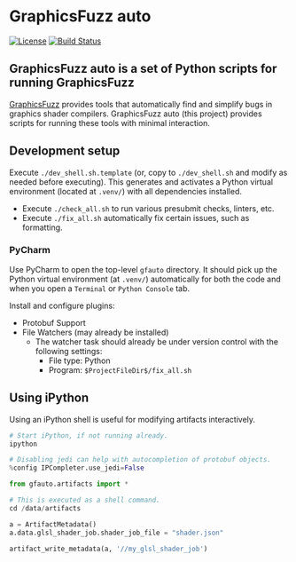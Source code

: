 
# GraphicsFuzz auto

[![License](https://img.shields.io/badge/License-Apache%202.0-blue.svg)](https://opensource.org/licenses/Apache-2.0)
[![Build Status](https://paulthomson.visualstudio.com/gfauto/_apis/build/status/google.graphicsfuzz?branchName=master)](https://paulthomson.visualstudio.com/gfauto/_build/latest?definitionId=2&branchName=master)


## GraphicsFuzz auto is a set of Python scripts for running GraphicsFuzz

[GraphicsFuzz](https://github.com/google/graphicsfuzz) provides tools that automatically find and simplify bugs in graphics shader compilers.
GraphicsFuzz auto (this project) provides scripts for running these tools with minimal interaction.

## Development setup

Execute `./dev_shell.sh.template` (or, copy to `./dev_shell.sh` and modify as needed before executing).
This generates and activates a Python virtual environment (located at `.venv/`) with all dependencies installed. 

* Execute `./check_all.sh` to run various presubmit checks, linters, etc.
* Execute `./fix_all.sh` automatically fix certain issues, such as formatting.

### PyCharm

Use PyCharm to open the top-level `gfauto` directory.
It should pick up the Python virtual environment (at `.venv/`) automatically
for both the code
and when you open a `Terminal` or `Python Console` tab.

Install and configure plugins:

* Protobuf Support
* File Watchers (may already be installed)
  * The watcher task should already be under version control with the following settings:
    * File type: Python
    * Program: `$ProjectFileDir$/fix_all.sh`


## Using iPython

Using an iPython shell is useful for modifying artifacts interactively.


```python
# Start iPython, if not running already.
ipython

# Disabling jedi can help with autocompletion of protobuf objects.
%config IPCompleter.use_jedi=False

from gfauto.artifacts import *

# This is executed as a shell command.
cd /data/artifacts

a = ArtifactMetadata()
a.data.glsl_shader_job.shader_job_file = "shader.json"

artifact_write_metadata(a, '//my_glsl_shader_job')
```
